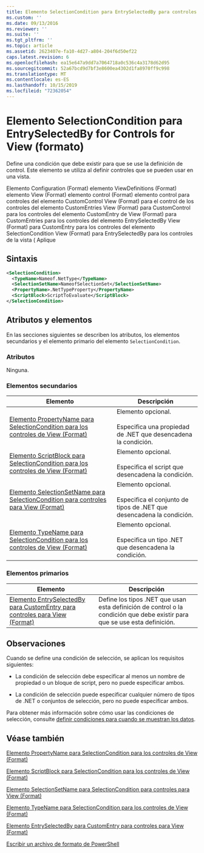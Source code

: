 ```yaml
---
title: Elemento SelectionCondition para EntrySelectedBy para controles para View (Format) | Microsoft Docs
ms.custom: ''
ms.date: 09/13/2016
ms.reviewer: ''
ms.suite: ''
ms.tgt_pltfrm: ''
ms.topic: article
ms.assetid: 2623407e-fa10-4d27-a804-204f6d50ef22
caps.latest.revision: 6
ms.openlocfilehash: ea15e647a9dd7a7064718a0c536c4a3178d62d95
ms.sourcegitcommit: 52a67bcd9d7bf3e8600ea4302d1fa8970ff9c998
ms.translationtype: MT
ms.contentlocale: es-ES
ms.lasthandoff: 10/15/2019
ms.locfileid: "72362054"
---
```

# <a name="selectioncondition-element-for-entryselectedby-for-controls-for-view-format"></a>Elemento SelectionCondition para EntrySelectedBy for Controls for View (formato)

Define una condición que debe existir para que se use la definición de control. Este elemento se utiliza al definir controles que se pueden usar en una vista.

Elemento Configuration (Format) elemento ViewDefinitions (Format) elemento View (Format) elemento control (Format) elemento control para controles del elemento CustomControl View (Format) para el control de los controles del elemento CustomEntries View (Format) para CustomControl para los controles del elemento CustomEntry de View (Format) para CustomEntries para los controles del elemento EntrySelectedBy View (Format) para CustomEntry para los controles del elemento SelectionCondition View (Format) para EntrySelectedBy para los controles de la vista ( Aplique

## <a name="syntax"></a>Sintaxis

```xml
<SelectionCondition>
  <TypeName>Nameof.NetType</TypeName>
  <SelectionSetName>NameofSelectionSet</SelectionSetName>
  <PropertyName>.NetTypeProperty</PropertyName>
  <ScriptBlock>ScriptToEvaluate</ScriptBlock>
</SelectionCondition>
```

## <a name="attributes-and-elements"></a>Atributos y elementos

En las secciones siguientes se describen los atributos, los elementos secundarios y el elemento primario del elemento `SelectionCondition`.

### <a name="attributes"></a>Atributos

Ninguna.

### <a name="child-elements"></a>Elementos secundarios

|Elemento|Descripción|
|-------------|-----------------|
|[Elemento PropertyName para SelectionCondition para los controles de View (Format)](./propertyname-element-for-selectioncondition-for-controls-for-view-format.md)|Elemento opcional.<br /><br /> Especifica una propiedad de .NET que desencadena la condición.|
|[Elemento ScriptBlock para SelectionCondition para los controles de View (Format)](./scriptblock-element-for-selectioncondition-for-controls-for-view-format.md)|Elemento opcional.<br /><br /> Especifica el script que desencadena la condición.|
|[Elemento SelectionSetName para SelectionCondition para controles para View (Format)](./selectionsetname-element-for-selectioncondition-for-controls-for-view-format.md)|Elemento opcional.<br /><br /> Especifica el conjunto de tipos de .NET que desencadena la condición.|
|[Elemento TypeName para SelectionCondition para los controles de View (Format)](./typename-element-for-selectioncondition-for-controls-for-view-format.md)|Elemento opcional.<br /><br /> Especifica un tipo .NET que desencadena la condición.|

### <a name="parent-elements"></a>Elementos primarios

|Elemento|Descripción|
|-------------|-----------------|
|[Elemento EntrySelectedBy para CustomEntry para controles para View (Format)](./entryselectedby-element-for-customentry-for-controls-for-view-format.md)|Define los tipos .NET que usan esta definición de control o la condición que debe existir para que se use esta definición.|

## <a name="remarks"></a>Observaciones

Cuando se define una condición de selección, se aplican los requisitos siguientes:

- La condición de selección debe especificar al menos un nombre de propiedad o un bloque de script, pero no puede especificar ambos.

- La condición de selección puede especificar cualquier número de tipos de .NET o conjuntos de selección, pero no puede especificar ambos.

Para obtener más información sobre cómo usar las condiciones de selección, consulte [definir condiciones para cuando se muestran los datos](./defining-conditions-for-displaying-data.md).

## <a name="see-also"></a>Véase también

[Elemento PropertyName para SelectionCondition para los controles de View (Format)](./propertyname-element-for-selectioncondition-for-controls-for-view-format.md)

[Elemento ScriptBlock para SelectionCondition para los controles de View (Format)](./scriptblock-element-for-selectioncondition-for-controls-for-view-format.md)

[Elemento SelectionSetName para SelectionCondition para controles para View (Format)](./selectionsetname-element-for-selectioncondition-for-controls-for-view-format.md)

[Elemento TypeName para SelectionCondition para los controles de View (Format)](./typename-element-for-selectioncondition-for-controls-for-view-format.md)

[Elemento EntrySelectedBy para CustomEntry para controles para View (Format)](./entryselectedby-element-for-customentry-for-controls-for-view-format.md)

[Escribir un archivo de formato de PowerShell](./writing-a-powershell-formatting-file.md)
